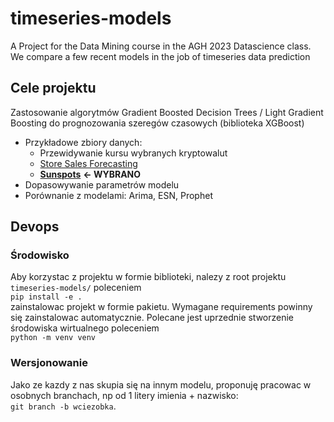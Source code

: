 # timeseries-models
A Project for the Data Mining course in the AGH 2023 Datascience class. We compare a few recent models in the job of timeseries data prediction

## Cele projektu
Zastosowanie algorytmów Gradient Boosted Decision Trees / Light Gradient Boosting do prognozowania szeregów czasowych (biblioteka XGBoost)
* Przykładowe zbiory danych:
  * Przewidywanie kursu wybranych kryptowalut
  * [Store Sales Forecasting](https://www.kaggle.com/c/walmartrecruiting-store-sales-forecasting/data)
  * [**Sunspots**](https://www.kaggle.com/datasets/robervalt/sunspots) **<- WYBRANO**
* Dopasowywanie parametrów modelu
* Porównanie z modelami: Arima, ESN, Prophet

## Devops
### Środowisko
Aby korzystac z projektu w formie biblioteki, nalezy z root projektu `timeseries-models/` poleceniem  
`pip install -e .`  
zainstalowac projekt w formie pakietu. Wymagane requirements powinny się zainstalowac automatycznie. Polecane jest uprzednie stworzenie środowiska wirtualnego poleceniem  
`python -m venv venv`
### Wersjonowanie
Jako ze kazdy z nas skupia się na innym modelu, proponuję pracowac w osobnych branchach, np od 1 litery imienia + nazwisko:  
  `git branch -b wciezobka`.
